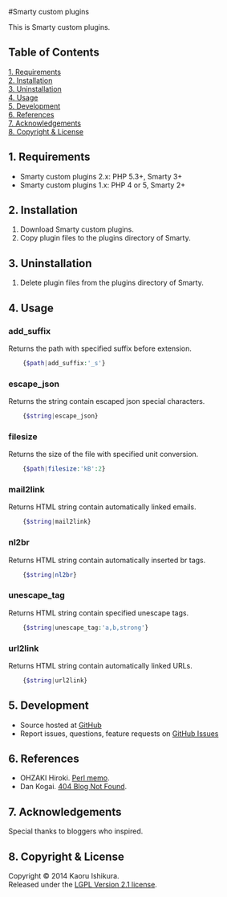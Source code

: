 #Smarty custom plugins

This is Smarty custom plugins.

## Table of Contents
[1. Requirements](#1-requirements)  
[2. Installation](#2-installation)  
[3. Uninstallation](#3-uninstallation)  
[4. Usage](#4-usage)  
[5. Development](#5-development)  
[6. References](#6-references)  
[7. Acknowledgements](#7-acknowledgements)  
[8. Copyright &amp; License](#8-copyright--license)

## 1. Requirements
* Smarty custom plugins 2.x: PHP 5.3+, Smarty 3+
* Smarty custom plugins 1.x: PHP 4 or 5, Smarty 2+

## 2. Installation
1. Download Smarty custom plugins.
2. Copy plugin files to the plugins directory of Smarty.

## 3. Uninstallation
1. Delete plugin files from the plugins directory of Smarty.

## 4. Usage
### add_suffix
Returns the path with specified suffix before extension.  
```php
    {$path|add_suffix:'_s'}
```

### escape_json
Returns the string contain escaped json special characters.  
```php
    {$string|escape_json}
```

### filesize
Returns the size of the file with specified unit conversion.  
```php
    {$path|filesize:'kB':2}
```

### mail2link
Returns HTML string contain automatically linked emails.  
```php
    {$string|mail2link}
```

### nl2br
Returns HTML string contain automatically inserted br tags.  
```php
    {$string|nl2br}
```

### unescape_tag
Returns HTML string contain specified unescape tags.  
```php
    {$string|unescape_tag:'a,b,strong'}
```

### url2link
Returns HTML string contain automatically linked URLs.  
```php
    {$string|url2link}
```

## 5. Development
* Source hosted at [GitHub](https://github.com/kaorinstar/smarty-custom-plugins)
* Report issues, questions, feature requests on [GitHub Issues](https://github.com/kaorinstar/smarty-custom-plugins/issues)

## 6. References
* OHZAKI Hiroki. [Perl memo](http://www.din.or.jp/~ohzaki/perl.htm).
* Dan Kogai. [404 Blog Not Found](http://blog.livedoor.jp/dankogai/archives/51190099.html).

## 7. Acknowledgements
Special thanks to bloggers who inspired.

## 8. Copyright &amp; License
Copyright &copy; 2014 Kaoru Ishikura.  
Released under the [LGPL Version 2.1 license](https://github.com/kaorinstar/smarty-custom-plugins/blob/master/LICENSE).
